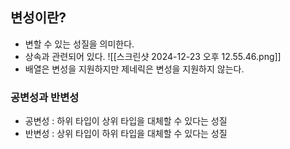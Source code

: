 
## 변성이란?
- 변할 수 있는 성질을 의미한다.
- 상속과 관련되어 있다.
![[스크린샷 2024-12-23 오후 12.55.46.png]]
- 배열은 변성을 지원하지만 제네릭은 변성을 지원하지 않는다.
### 공변성과 반변성
- 공변성 : 하위 타입이 상위 타입을 대체할 수 있다는 성질
- 반변성 : 상위 타입이 하위 타입을 대체할 수 있다는 성질